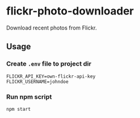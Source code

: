 # flickr-photo-downloader
Download recent photos from Flickr.

## Usage
### Create `.env` file to project dir
```
FLICKR_API_KEY=own-flickr-api-key
FLICKR_USERNAME=johndoe
```
### Run npm script
```sh
npm start
```

